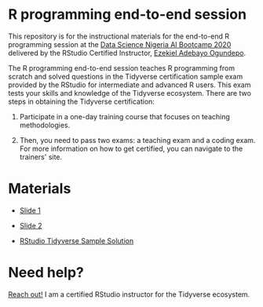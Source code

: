 # R programming end-to-end session

This repository is for the instructional materials for the end-to-end R programming session at the [Data Science Nigeria AI Bootcamp 2020](https://www.datasciencenigeria.org/2020-bootcamp/) delivered by the RStudio Certified Instructor, [Ezekiel Adebayo Ogundepo](https://education.rstudio.com/trainers/people/ogundepo+ezekiel_adebayo/).

The R programming end-to-end session teaches R programming from scratch and solved questions in the Tidyverse certification sample exam provided by the RStudio for intermediate and advanced R users. This exam tests your skills and knowledge of the Tidyverse ecosystem. There are two steps in obtaining the Tidyverse certification:

1. Participate in a one-day training course that focuses on teaching methodologies. 

2. Then, you need to pass two exams: a teaching exam and a coding exam. For more information on how to get certified, you can navigate to the trainers' site.



# Materials

- [Slide 1](https://github.com/gbganalyst/R-programming-end-to-end/blob/main/Bootcamp_slides/Introduction%20to%20R%20Programming.pdf)

- [Slide 2](https://github.com/gbganalyst/R-programming-end-to-end/blob/main/Bootcamp_slides/R_Studio%2C%20R%20packages%20and%20R%20project.pdf)

- [RStudio Tidyverse Sample Solution](https://rpubs.com/gbganalyst/tidyverse-sample-exam)


# Need help?

[Reach out!](https://bit.ly/gbganalyst) I am a certified RStudio instructor for the Tidyverse ecosystem.